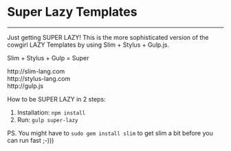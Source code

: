 # Super Lazy Templates
<hr>
<p>
Just getting SUPER LAZY! This is the more sophisticated version of the cowgirl LAZY Templates by using Slim + Stylus + Gulp.js.
</p>
<p>Slim + Stylus + Gulp = Super</p>
http://slim-lang.com<br>
http://stylus-lang.com<br>
http://gulp.js

How to be SUPER LAZY in 2 steps:
1. Installation: `npm install`
2. Run: `gulp super-lazy`

PS. You might have to `sudo gem install slim` to get slim a bit before you can run fast ;-)))